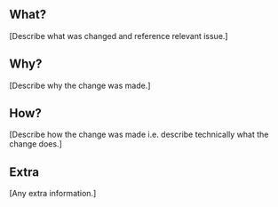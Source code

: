 ## What?
[Describe what was changed and reference relevant issue.]
## Why?
[Describe why the change was made.]
## How?
[Describe how the change was made i.e. describe technically what the change does.]
## Extra
[Any extra information.]
